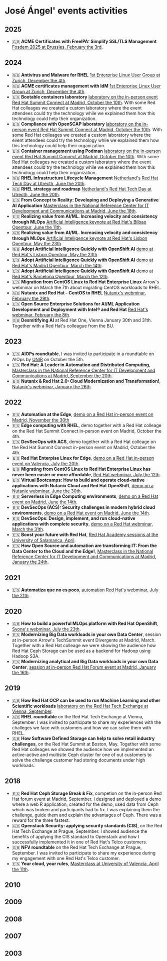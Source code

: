 # José Ángel' events activities

## 2025

- 🇬🇧 **ACME Certificates with FreeIPA: Simplify SSL/TLS Management** [Fosdem 2025 at Brussles, February the 3rd](https://fosdem.org/2025/schedule/event/fosdem-2025-5667-acme-certificates-with-freeipa-simplify-ssl-tls-management/).

## 2024

- 🇬🇧 **Antivirus and Malware for RHEL** [1st Enterprise Linux User Group at Zurich, December the 4th](https://events.redhat.com/profile/form/index.cfm?PKformID=0x1286909cf30&sc_cid=7015Y0000048jK1QAI).
- 🇬🇧 **ACME certificates management with IdM** [1st Enterprise Linux User Group at Zurich, December the 4th](https://events.redhat.com/profile/form/index.cfm?PKformID=0x1286909cf30&sc_cid=7015Y0000048jK1QAI).
- 🇪🇸 **Bootable containers laboratory** [laboratory on the in-person event Red Hat Summit Connect at Madrid, October the 10th](https://redhat-iberia.github.io/microlab-image_mode/image-mode/index.html). With some Red Hat colleages we created a custom laboratory where the event attendees could try the technology while we explained them how this technology could help their organization.
- 🇪🇸 **Compliance with OpenSCAP laboratory** [laboratory on the in-person event Red Hat Summit Connect at Madrid, October the 10th](https://redhat-iberia.github.io/microlab-openscap/openscap/index.html). With some Red Hat colleages we created a custom laboratory where the event attendees could try the technology while we explained them how this technology could help their organization.
- 🇪🇸 **Container management using Podman** [laboratory on the in-person event Red Hat Summit Connect at Madrid, October the 10th](https://redhat-iberia.github.io/microlab-podman/microlab-podman/index.html). With some Red Hat colleages we created a custom laboratory where the event attendees could try the technology while we explained them how this technology could help their organization.
- 🇬🇧 **RHEL Infrastructure Lifecycle Management** [Netherland's Red Hat Tech Day at Utrecth, June the 20th](https://events.redhat.com/profile/form/index.cfm?PKformID=0x1071050abcd#agenda).
- 🇬🇧 **RHEL strategy and roadmap** [Netherland's Red Hat Tech Day at Utrecth, June the 20th](https://events.redhat.com/profile/form/index.cfm?PKformID=0x1071050abcd#agenda).
- 🇪🇸 **From Concept to Reality: Developing and Deploying a Generative AI Application** [Masterclass in the National Reference Center for IT Development and Communications at Madrid, June the 18th](https://cftic.centrosdeformacion.empleo.madrid.org/masterclass-desarrollando-y-desplegando-una-aplicacion-de-inteligencia-artificial-generativa).
- 🇪🇸 **Realizing value from AI/ML. Increasing velocity and consistency through MLOps** [Artificial Intelligence keynote at Red Hat's Bilbao Opentour, June the 11th](https://events.redhat.com/profile/form/index.cfm?PKformID=0x1012435abcd#speakers).
- 🇬🇧 **Realizing value from AI/ML. Increasing velocity and consistency through MLOps** [Artificial Intelligence keynote at Red Hat's Lisbon Opentour, May the 23th](https://events.redhat.com/profile/form/index.cfm?PKformID=0x1011922abcd#speakers).
- 🇬🇧 **Adopt Artificial Intelligence Quickly with OpenShift AI** [demo at Red Hat's Lisbon Opentour, May the 23th](https://events.redhat.com/profile/form/index.cfm?PKformID=0x1011922abcd#speakers).
- 🇪🇸 **Adopt Artificial Intelligence Quickly with OpenShift AI** [demo at Red Hat's Madrid Opentour, March the 14th](https://events.redhat.com/profile/form/index.cfm?PKformID=0x1006431abcd&sc_cid=7015Y000003smDfQAI#speakers).
- 🇪🇸 **Adopt Artificial Intelligence Quickly with OpenShift AI** [demo at Red Hat's Barcelona Opentour, March the 12th](https://events.redhat.com/profile/form/index.cfm?PKformID=0x1011238abcd&sc_cid=7015Y000003smDzQAI#speakers).
- 🇪🇸 **Migration from CentOS Linux to Red Hat Enterprise Linux** Arrow's webminar on March the 7th about migrating CentOS workloads to RHEL.
- 🇬🇧 **Nutanix and Red Hat - CentOS to RHEL** [Nutanix's webminar, February the 29th](https://event.nutanix.com/nutanixandredhat/rh).
- 🇪🇸 **Open Source Enterprise Solutions for AI/ML Application Development and Deployment with Intel® and Red Hat** [Red Hat's webminar, February the 8th](https://events.redhat.com/profile/form/index.cfm?PKformID=0x1002080abcd#page-table).
- 🇬🇧 **Desmitifying AI** at Red Hat One, Vienna January 30th and 31th. Together with a Red Hat's colleague from the BU.

## 2023

- 🇪🇸 **AIOPs roundtable**, I was invited to participate in a roundtable on AIOps by <a href="https://www.unir.net/" target="_blank">UNIR</a> on October the 5th.
- 🇪🇸 **Red Hat: A Leader in Automation and Distributed Computing**, [Masterclass in the National Reference Center for IT Development and Communications at Madrid, September the 20th](https://cftic.centrosdeformacion.empleo.madrid.org/masterclass-edustance-red-hat).
- 🇪🇸 **Nutanix & Red Hat 2.0: Cloud Modernization and Transformation!**, [Nutanix's webminar, January the 26th](https://virtualbootcampnutanixredhat.splashthat.com/?utm_medium=email&mkt_tok=MDMxLUdWUS0xMTIAAAGI0y5dxb8QQ3uGxgzydk1wqwWnGMKVdfRA-XumW1iNJb4j3ZD0t5-t1WvfV3KMCIrt010qHMg96YEu5B3q4HA).

## 2022

- 🇪🇸 **Automation at the Edge**, [demo on a Red Hat in-person event on Madrid, November the 30th](https://www.redhatiberia.es/MAILINGS/2022/AUTOMATION_EVERYWHERE/EVERYWHERE.html)
- 🇪🇸 **Edge computing with RHEL**, demo together with a Red Hat colleage on the Red Hat Summit Connect in-person event on Madrid, October the 4th.
- 🇪🇸 **DevSecOps with ACS**, demo together with a Red Hat colleage on the Red Hat Summit Connect in-person event on Madrid, October the 4th.
- 🇪🇸 **Red Hat Enterpise Linux for Edge**, [demo on a Red Hat in-person event on Valencia, July the 20th](https://events.redhat.com/profile/form/index.cfm?PKformID=0x614594abcd&sc_cid=7013a00000317EeAAI#hear-from-the-experts).
- 🇪🇸 **Migrating from CentOS Linux to Red Hat Enterprise Linux has never been easier or more affordable**, [Red Hat webminar, July the 12th](https://www.redhatiberia.es/MAILINGS/2022/2022_Migraci%C3%B3n_de_CentOS_RHEL/MigracionCentOS.html).
- 🇪🇸 **Virtual Bootcamps: How to build and operate cloud-native applications with Nutanix Cloud and Red Hat OpenShift**, [demo on a Nutanix webminar, June the 30th](https://event.nutanix.com/vbootcampnutanixyredhatopenshift?utm_medium=email).
- 🇪🇸 **Serverless in Edge Computing environments**, [demo on a Red Hat event on Madrid, June the 14th](https://events.redhat.com/profile/form/index.cfm?PKformID=0x623068abcd).
- 🇪🇸 **DevSecOps (ACS): Security challenges in modern hybrid cloud environments**, [demo on a Red Hat event on Madrid, June the 14th](https://events.redhat.com/profile/form/index.cfm?PKformID=0x623068abcd).
- 🇪🇸 **DevSecOps: Design, implement, and run cloud-native applications with complete security**, [demo on a Red Hat webminar, March the 31th](https://events.redhat.com/profile/form/index.cfm?PKformID=0x523584abcd&sc_cid=7013a000002qIAAAA2).
- 🇪🇸 **Boost your future with Red Hat**, [Red Hat Academy sessions at the University of Salamanca, April](https://www.redhat.com/es/events/red-hat-academy-session-salamanca-mar-2022#agenda).
- 🇪🇸 **How Open Source and automation are transforming IT: From the Data Center to the Cloud and the Edge!**, [Masterclass in the National Reference Center for IT Development and Communications at Madrid, January the 24th](https://cftic.centrosdeformacion.empleo.madrid.org/es/como-el-open-source-y-la-automatizacion-estan-transformado-it).

## 2021

- 🇪🇸 **Automatiza que no es poco**, [automation Red Hat's webminar, July the 21th](https://events.redhat.com/profile/form/index.cfm?PKformID=0x3890450001#page-table).

## 2020

- 🇬🇧 **How to build a powerful MLOps platform with Red Hat OpenShift**, [Syone's webminar, July the 23th](https://www.syone.com/events/webinars-how-to-build-a-powerful-mlops-platform-with-red-hat-openshift).
- 🇪🇸 **Modernizing Big Data workloads in your own Data Center**, session at in-person Arrow's TechSummit event Divergente at Madrid, March. Together with a Red Hat colleage we were showing the audience how Red Hat Ceph Storage can be used as a backend for Hadoop using Hadoop S3A.
- 🇪🇸 **Modernizing analytical and Big Data workloads in your own Data Center**, [session at in-person Red Hat Forum event at Madrid, January the 16th](https://events.redhat.com/profile/form/index.cfm?PKformID=0x67109abcd).

## 2019

- 🇬🇧 **How Red Hat OCP can be used to run Machine Learning and other Scientific workloads** [laboratory on the Red Hat Tech Exchange at Vienna, September](https://github.com/jadebustos/ocp-science/tree/master/hands-on-lab-script).
- 🇬🇧 **RHEL roundtable** on the Red Hat Tech Exchange at Vienna, September. I was invited to participate to share my experiences with the challeges we face with customers and how we can solve them with RHEL.
- 🇬🇧 **How Software Defined Storage can help to solve retail industry challenges**, on the Red Hat Summit at Boston, May. Together with some Red Hat colleages we showed the audience how we implemented an active-active and multisite Ceph cluster for one of out customers to solve the challenge customer had storing documents under high workloads.

## 2018

- 🇪🇸 **Red Hat Ceph Storage Break & Fix**, competion on the in-person Red Hat forum event at Madrid, September. I designed and deployed a demo where a web R application, created for the demo, used data from Ceph which was broken and participants had to fix. I was explaining them the challenge, guide them and explain the advantages of Ceph. There was a reward for the three fastest.
- 🇬🇧 **Openstack Security: applying security standards (CIS)**, on the Red Hat Tech Exchange at Prague, September. I showed audience  the benefits of applying the CIS standard to Openstack and how I successfully implemented it in one of Red Hat's Telco customers.
- 🇬🇧 **NFV roundtable** on the Red Hat Tech Exchange at Prague, September. I was invited to participate to share my experience during my engagement with one Red Hat's Telco customer.
- 🇪🇸 **Your cloud, your rules**, [Masterclass at University of Valencia, April the 11th](https://www.uv.es/congressosdi/masterclass18/).

## 2010

## 2009

## 2008

## 2007

## 2003